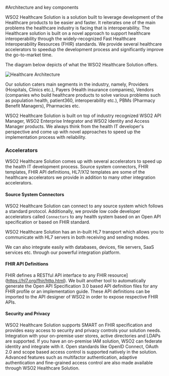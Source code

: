 #Architecture and key components

WSO2 Healthcare Solution is a solution built to leverage development of the Healthcare products to be easier and faster. It reiterates one of the main problems the healthcare industry is facing that is interoperability. The Healthcare solution is built on a novel approach to support healthcare interoperability through the widely-recognized Fast Healthcare Interoperability Resources (FHIR) standards. We provide several healthcare accelerators to speedup the development process and significantly improve the go-to-market time.

The diagram below depicts of what the WSO2 Healthcare Solution offers.

![Healthcare Architecture](../../assets/img/get-started/healthcare-architecture.png) 

Our solution caters main segments in the industry, namely, Providers (Hospitals, Clinics etc.), Payers (Health insurance companies), Vendors (companies who build healthcare products to solve various problems such as population health, patient360, interoperability etc.), PBMs (Pharmacy Benefit Managers), Pharmacies etc.

WSO2 Healthcare Solution is built on top of industry recognized WSO2 API Manager, WSO2 Enterprise Integrator and WSO2 Identity and Access Manager products. We always think from the health IT developer's perspective and come up with novel approaches to speed up the implementation process with reliability.

### Accelerators

WSO2 Healthcare Solution comes up with several accelerators to speed up the health IT development process. Source system connectors, FHIR templates, FHIR API definitions, HL7/X12 templates are some of the healthcare accelerators we provide in addition to many other integration accelerators.

#### Source System Connectors

WSO2 Healthcare Solution can connect to any source system which follows a standard protocol. Additionally, we provide low code developer accelerators called `Connectors` to any health system based on an Open API specification or based on FHIR standard. 

WSO2 Healthcare Solution has an in-built HL7 transport which allows you to communicate with HL7 servers in both receiving and sending modes.

We can also integrate easily with databases, devices, file servers, SaaS services etc. through our powerful integration platform.

<!-- Need to add the story of using of the data mapping with the pre-built schemas for each healthcare data protocol(FHIR, HL7)>
<!-- #### FHIR Templates

FHIR can be a bit challenging message format to learn hence developers may have to spend a lot of time to learn the format in detail if they are to implement FHIR APIs from scratch. We have a novel approach to bridge this knowledge gap - FHIR integration templates. WSO2's FHIR integration templates consist of more than 60% of the code you have to write in order to expose a FHIR API. You are required only to make connections to the source systems by using pre-built Connectors and filling the right hand side of a YAML file containing the data mappings. -->

<!-- ![](RackMultipart20230104-1-szav62_html_a901c08c240eef84.png)

These FHIR templates are auto-generated from FHIR specification, and we can generate the templates to any FHIR profile or an implementation guide. -->

#### FHIR API Definitions

FHIR defines a RESTful API interface to any FHIR resource](https://hl7.org/fhir/http.html). We built another tool to automatically generate the Open API Specification 3.0 based API definition files for any FHIR profile or an implementation guide. These API definitions can be imported to the API designer of WSO2 in order to expose respective FHIR APIs.

#### Security and Privacy

WSO2 Healthcare Solution supports SMART on FHIR specification and provides easy access to security and privacy controls your solution needs. Integration with your on-premise user stores, active directories and LDAPs are supported. If you have an on-premise IAM solution, WSO2 can federate identity and integrate with it. Open standards like OpenID Connect, OAuth 2.0 and scope based access control is supported natively in the solution. Advanced features such as multifactor authentication, adaptive authentication and fine-grained access control are also made available through WSO2 Healthcare Solution.